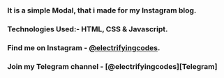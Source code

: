 ### It is a simple Modal, that i made for my Instagram blog.

### Technologies Used:- HTML, CSS & Javascript.

### Find me on Instagram - [@electrifyingcodes][Instagram].
### Join my Telegram channel - [@electrifyingcodes][Telegram]

[Instagram]: https://www.instagram.com/electrifyingcodes
[Instagram]: https://www.instagram.com/electr